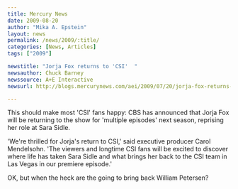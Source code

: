```yaml
---
title: Mercury News
date: 2009-08-20
author: "Mika A. Epstein"
layout: news
permalink: /news/2009/:title/
categories: [News, Articles]
tags: ["2009"]

newstitle: "Jorja Fox returns to 'CSI'  "
newsauthor: Chuck Barney  
newssource: A+E Interactive  
newsurl: http://blogs.mercurynews.com/aei/2009/07/20/jorja-fox-returns-to-csi/  

---
```


This should make most 'CSI' fans happy: CBS has announced that Jorja Fox will be returning to the show for 'multiple episodes' next season, reprising her role at Sara Sidle.

'We're thrilled for Jorja's return to CSI,' said executive producer Carol Mendelsohn. 'The viewers and longtime CSI fans will be excited to discover where life has taken Sara Sidle and what brings her back to the CSI team in Las Vegas in our premiere episode.'

OK, but when the heck are the going to bring back William Petersen?  
